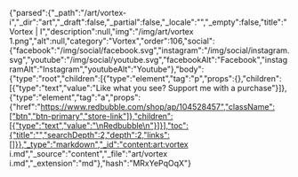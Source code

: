 {"parsed":{"_path":"/art/vortex-i","_dir":"art","_draft":false,"_partial":false,"_locale":"","_empty":false,"title":"Vortex | I","description":null,"img":"/img/art/vortex 1.png","alt":null,"category":"Vortex","order":106,"social":{"facebook":"/img/social/facebook.svg","instagram":"/img/social/instagram.svg","youtube":"/img/social/youtube.svg","facebookAlt":"Facebook","instagramAlt":"Instagram","youtubeAlt":"Youtube"},"body":{"type":"root","children":[{"type":"element","tag":"p","props":{},"children":[{"type":"text","value":"Like what you see? Support me with a purchase"}]},{"type":"element","tag":"a","props":{"href":"https://www.redbubble.com/shop/ap/104528457","className":["btn","btn-primary","store-link"]},"children":[{"type":"text","value":"\nRedbubble\n"}]}],"toc":{"title":"","searchDepth":2,"depth":2,"links":[]}},"_type":"markdown","_id":"content:art:vortex i.md","_source":"content","_file":"art/vortex i.md","_extension":"md"},"hash":"MRxYePqOqX"}